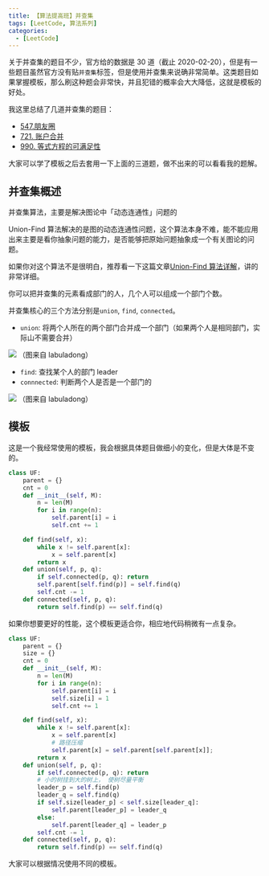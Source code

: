 ```yaml
---
title: 【算法提高班】并查集
tags: [LeetCode, 算法系列]
categories:
  - [LeetCode]
---
```


关于并查集的题目不少，官方给的数据是 30 道（截止 2020-02-20），但是有一些题目虽然官方没有贴`并查集`标签，但是使用并查集来说确非常简单。这类题目如果掌握模板，那么刷这种题会非常快，并且犯错的概率会大大降低，这就是模板的好处。

<!-- more -->

我这里总结了几道并查集的题目：

- [547.朋友圈](https://leetcode-cn.com/problems/friend-circles/solution/mo-ban-ti-bing-cha-ji-python3-by-fe-lucifer-2/)
- [721. 账户合并](https://leetcode-cn.com/problems/accounts-merge/solution/mo-ban-ti-bing-cha-ji-python3-by-fe-lucifer-3/)
- [990. 等式方程的可满足性](https://leetcode-cn.com/problems/satisfiability-of-equality-equations/solution/mo-ban-ti-bing-cha-ji-python3-by-fe-lucifer/)

大家可以学了模板之后去套用一下上面的三道题，做不出来的可以看看我的题解。

## 并查集概述

并查集算法，主要是解决图论中「动态连通性」问题的

Union-Find 算法解决的是图的动态连通性问题，这个算法本身不难，能不能应用出来主要是看你抽象问题的能力，是否能够把原始问题抽象成一个有关图论的问题。

如果你对这个算法不是很明白，推荐看一下这篇文章[Union-Find 算法详解](https://leetcode-cn.com/problems/friend-circles/solution/union-find-suan-fa-xiang-jie-by-labuladong/)，讲的非常详细。

你可以把并查集的元素看成部门的人，几个人可以组成一个部门个数。

并查集核心的三个方法分别是`union`, `find`, `connected`。

- `union`: 将两个人所在的两个部门合并成一个部门（如果两个人是相同部门，实际山不需要合并）

![](https://tva1.sinaimg.cn/large/0082zybply1gc32a7x6y1j30zk0k0dki.jpg)
（图来自 labuladong）

- `find`: 查找某个人的部门 leader
- `connnected`: 判断两个人是否是一个部门的

![](https://tva1.sinaimg.cn/large/0082zybply1gc32atzy3tj30zk0k0tde.jpg)
（图来自 labuladong）

## 模板

这是一个我经常使用的模板，我会根据具体题目做细小的变化，但是大体是不变的。

```python
class UF:
    parent = {}
    cnt = 0
    def __init__(self, M):
        n = len(M)
        for i in range(n):
            self.parent[i] = i
            self.cnt += 1

    def find(self, x):
        while x != self.parent[x]:
            x = self.parent[x]
        return x
    def union(self, p, q):
        if self.connected(p, q): return
        self.parent[self.find(p)] = self.find(q)
        self.cnt -= 1
    def connected(self, p, q):
        return self.find(p) == self.find(q)
```

如果你想要更好的性能，这个模板更适合你，相应地代码稍微有一点复杂。

```python
class UF:
    parent = {}
    size = {}
    cnt = 0
    def __init__(self, M):
        n = len(M)
        for i in range(n):
            self.parent[i] = i
            self.size[i] = 1
            self.cnt += 1

    def find(self, x):
        while x != self.parent[x]:
            x = self.parent[x]
            # 路径压缩
            self.parent[x] = self.parent[self.parent[x]];
        return x
    def union(self, p, q):
        if self.connected(p, q): return
        # 小的树挂到大的树上， 使树尽量平衡
        leader_p = self.find(p)
        leader_q = self.find(q)
        if self.size[leader_p] < self.size[leader_q]:
            self.parent[leader_p] = leader_q
        else:
            self.parent[leader_q] = leader_p
        self.cnt -= 1
    def connected(self, p, q):
        return self.find(p) == self.find(q)
```

大家可以根据情况使用不同的模板。

